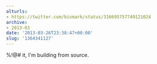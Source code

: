 ```yaml
---
alturls:
- https://twitter.com/bismark/status/316695757749121024
archive:
- 2013-03
date: '2013-03-26T23:38:47+00:00'
slug: '1364341127'
---
```


%!@# it, I'm building from source.

